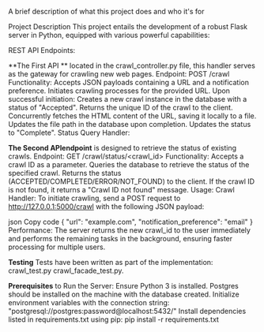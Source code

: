 A brief description of what this project does and who it's for

Project Description This project entails the development of a robust Flask server in Python, equipped with various powerful capabilities:

REST API Endpoints: 

**The First API **
located in the crawl_controller.py file, this handler serves as the gateway for crawling new web pages. Endpoint: POST /crawl Functionality: Accepts JSON payloads containing a URL and a notification preference. Initiates crawling processes for the provided URL. Upon successful initiation: Creates a new crawl instance in the database with a status of "Accepted". Returns the unique ID of the crawl to the client. Concurrently fetches the HTML content of the URL, saving it locally to a file. Updates the file path in the database upon completion. Updates the status to "Complete". Status Query Handler:

**The Second APIendpoint**
is designed to retrieve the status of existing crawls. Endpoint: GET /crawl/status/<crawl_id> Functionality: Accepts a crawl ID as a parameter. Queries the database to retrieve the status of the specified crawl. Returns the status (ACCEPTED/COMPLETED/ERROR/NOT_FOUND) to the client. If the crawl ID is not found, it returns a "Crawl ID not found" message. Usage: Crawl Handler: To initiate crawling, send a POST request to http://127.0.0.1:5000/crawl with the following JSON payload:

json Copy code { "url": "example.com", "notification_preference": "email" } Performance: The server returns the new crawl_id to the user immediately and performs the remaining tasks in the background, ensuring faster processing for multiple users.


**Testing**
Tests have been written as part of the implementation: crawl_test.py crawl_facade_test.py.

**Prerequisites**
to Run the Server: Ensure Python 3 is installed. 
Postgres should be installed on the machine with the database created. 
Initialize environment variables with the connection string: "postgresql://postgres:password@localhost:5432/"
Install dependencies listed in requirements.txt using pip: pip install -r requirements.txt
